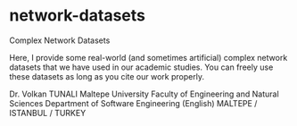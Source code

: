 # network-datasets
Complex Network Datasets

Here, I provide some real-world (and sometimes artificial) complex network datasets 
that we have used in our academic studies. You can freely use these datasets as long as
you cite our work properly.

Dr. Volkan TUNALI
Maltepe University
Faculty of Engineering and Natural Sciences
Department of Software Engineering (English)
MALTEPE / ISTANBUL / TURKEY
